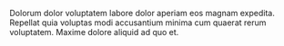 Dolorum dolor voluptatem labore dolor aperiam eos magnam expedita.
Repellat quia voluptas modi accusantium minima cum quaerat rerum voluptatem.
Maxime dolore aliquid ad quo et.